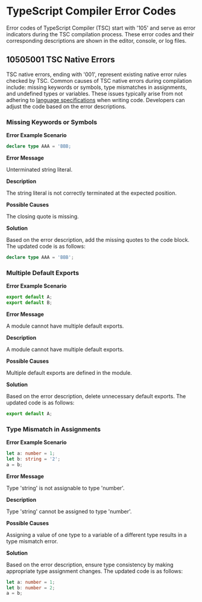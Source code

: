 # TypeScript Compiler Error Codes

Error codes of TypeScript Compiler (TSC) start with '105' and serve as error indicators during the TSC compilation process. These error codes and their corresponding descriptions are shown in the editor, console, or log files.

## 10505001 TSC Native Errors

TSC native errors, ending with '001', represent existing native error rules checked by TSC. Common causes of TSC native errors during compilation include: missing keywords or symbols, type mismatches in assignments, and undefined types or variables. These issues typically arise from not adhering to [language specifications](https://developer.huawei.com/consumer/en/doc/harmonyos-guides/introduction-to-arkts) when writing code. Developers can adjust the code based on the error descriptions.

### Missing Keywords or Symbols

**Error Example Scenario**

```typescript
declare type AAA = 'BBB;
```

**Error Message**

Unterminated string literal.

**Description**

The string literal is not correctly terminated at the expected position.

**Possible Causes**

The closing quote is missing.

**Solution**

Based on the error description, add the missing quotes to the code block. The updated code is as follows:

```typescript
declare type AAA = 'BBB';
```

### Multiple Default Exports

**Error Example Scenario**

```typescript
export default A;
export default B;
```

**Error Message**

A module cannot have multiple default exports.

**Description**

A module cannot have multiple default exports.

**Possible Causes**

Multiple default exports are defined in the module.

**Solution**

Based on the error description, delete unnecessary default exports. The updated code is as follows:

```typescript
export default A;
```

### Type Mismatch in Assignments

**Error Example Scenario**

```typescript
let a: number = 1;
let b: string = '2';
a = b;
```

**Error Message**

Type 'string' is not assignable to type 'number'.

**Description**

Type 'string' cannot be assigned to type 'number'.

**Possible Causes**

Assigning a value of one type to a variable of a different type results in a type mismatch error.

**Solution**

Based on the error description, ensure type consistency by making appropriate type assignment changes. The updated code is as follows:

```typescript
let a: number = 1;
let b: number = 2;
a = b;
```
